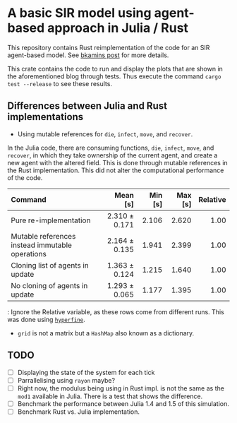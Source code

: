 # A basic SIR model using agent-based approach in Julia / Rust

This repository contains Rust reimplementation of the code for an SIR agent-based model. See [bkamins post](https://bkamins.github.io/julialang/2020/08/22/sir.html) for more details.

This crate contains the code to run and display the plots that are shown in the aforementioned blog
through tests. Thus execute the command `cargo test --release` to see these results.

## Differences between Julia and Rust implementations

- Using mutable references for `die`, `infect`, `move`, and `recover`.

In the Julia code, there are consuming functions, `die`, `infect`, `move`, and `recover`,
in which they take ownership of the current agent, and create a new agent with the altered
field. This is done through mutable references in the Rust implementation.
This did not alter the computational performance of the code.

| Command | Mean [s] | Min [s] | Max [s] | Relative |
|:---|---:|---:|---:|---:|
| Pure re-implementation | 2.310 ± 0.171 | 2.106 | 2.620 | 1.00 |
| Mutable references instead immutable operations | 2.164 ± 0.135 | 1.941 | 2.399 | 1.00 |
| Cloning list of agents in update | 1.363 ± 0.124 | 1.215 | 1.640 | 1.00 |
| No cloning of agents in update | 1.293 ± 0.065 | 1.177 | 1.395 | 1.00 |

: Ignore the Relative variable, as these rows come from different runs. This was done using [`hyperfine`](https://github.com/sharkdp/hyperfine).

- `grid` is not a matrix but a `HashMap` also known as a dictionary.

## TODO

- [ ] Displaying the state of the system for each tick
- [ ] Parrallelising using `rayon` maybe?
- [ ] Right now, the modulus being using in Rust impl. is not the same as the `mod1` available in Julia.
There is a test that shows the difference.
- [ ] Benchmark the performance between Julia 1.4 and 1.5 of this simulation.
- [ ] Benchmark Rust vs. Julia implementation.
